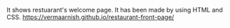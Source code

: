 It shows restuarant's welcome page.
It has been made by using HTML and CSS.
https://vermaarnish.github.io/restaurant-front-page/
